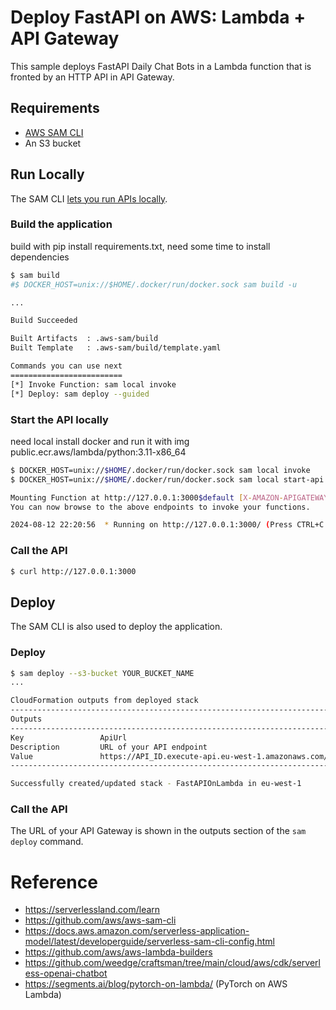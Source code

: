 # Deploy FastAPI on AWS: Lambda + API Gateway

This sample deploys FastAPI Daily Chat Bots in a Lambda function that is fronted by an HTTP API in API Gateway.

## Requirements
- [AWS SAM CLI](https://docs.aws.amazon.com/serverless-application-model/latest/developerguide/serverless-sam-cli-install.html)
- An S3 bucket

## Run Locally

The SAM CLI [lets you run APIs locally](https://docs.aws.amazon.com/serverless-application-model/latest/developerguide/serverless-sam-cli-using-start-api.html).


### Build the application
build with pip install requirements.txt, need some time to install dependencies

```bash
$ sam build
#$ DOCKER_HOST=unix://$HOME/.docker/run/docker.sock sam build -u

...

Build Succeeded

Built Artifacts  : .aws-sam/build
Built Template   : .aws-sam/build/template.yaml

Commands you can use next
=========================
[*] Invoke Function: sam local invoke
[*] Deploy: sam deploy --guided
```

### Start the API locally 
need local install docker and run it with img public.ecr.aws/lambda/python:3.11-x86_64

```bash
$ DOCKER_HOST=unix://$HOME/.docker/run/docker.sock sam local invoke
$ DOCKER_HOST=unix://$HOME/.docker/run/docker.sock sam local start-api

Mounting Function at http://127.0.0.1:3000$default [X-AMAZON-APIGATEWAY-ANY-METHOD]
You can now browse to the above endpoints to invoke your functions.

2024-08-12 22:20:56  * Running on http://127.0.0.1:3000/ (Press CTRL+C to quit)
```

### Call the API
```bash
$ curl http://127.0.0.1:3000
```

## Deploy

The SAM CLI is also used to deploy the application.

### Deploy

```bash
$ sam deploy --s3-bucket YOUR_BUCKET_NAME
...

CloudFormation outputs from deployed stack
---------------------------------------------------------------------------
Outputs
---------------------------------------------------------------------------
Key                 ApiUrl
Description         URL of your API endpoint
Value               https://API_ID.execute-api.eu-west-1.amazonaws.com/
---------------------------------------------------------------------------

Successfully created/updated stack - FastAPIOnLambda in eu-west-1
```

### Call the API

The URL of your API Gateway is shown in the outputs section of the `sam deploy` command.


# Reference
- https://serverlessland.com/learn
- https://github.com/aws/aws-sam-cli
- https://docs.aws.amazon.com/serverless-application-model/latest/developerguide/serverless-sam-cli-config.html
- https://github.com/aws/aws-lambda-builders
- https://github.com/weedge/craftsman/tree/main/cloud/aws/cdk/serverless-openai-chatbot
- https://segments.ai/blog/pytorch-on-lambda/ (PyTorch on AWS Lambda)